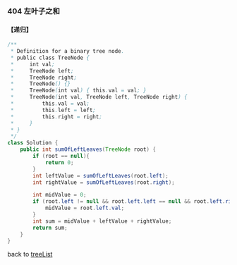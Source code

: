 ### 404 左叶子之和





#### 【递归】





```java
/**
 * Definition for a binary tree node.
 * public class TreeNode {
 *     int val;
 *     TreeNode left;
 *     TreeNode right;
 *     TreeNode() {}
 *     TreeNode(int val) { this.val = val; }
 *     TreeNode(int val, TreeNode left, TreeNode right) {
 *         this.val = val;
 *         this.left = left;
 *         this.right = right;
 *     }
 * }
 */
class Solution {
    public int sumOfLeftLeaves(TreeNode root) {
        if (root == null){
            return 0;
        }
        int leftValue = sumOfLeftLeaves(root.left);
        int rightValue = sumOfLeftLeaves(root.right);

        int midValue = 0;
        if (root.left != null && root.left.left == null && root.left.right == null){
            midValue = root.left.val;
        }
        int sum = midValue + leftValue + rightValue;
        return sum;
    }
}
```





back to [treeList](https://github.com/xiaoshuzhao/leetcode-notes-java/blob/main/%E6%95%B0%E6%8D%AE%E7%BB%93%E6%9E%84/%E4%BA%8C%E5%8F%89%E6%A0%91/Tree%20list.md)
